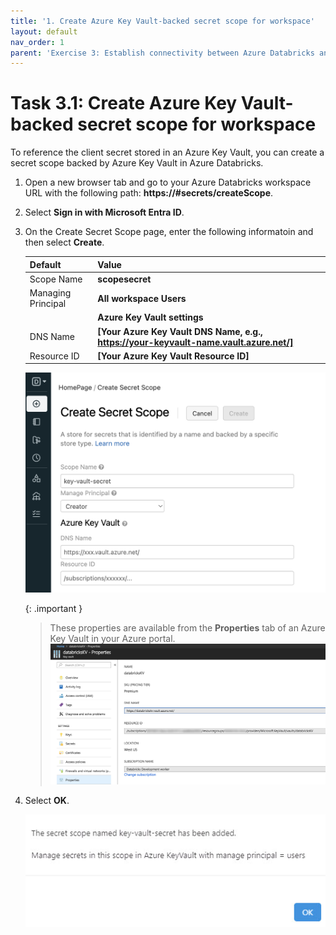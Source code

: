 ```yaml
---
title: '1. Create Azure Key Vault-backed secret scope for workspace'
layout: default
nav_order: 1
parent: 'Exercise 3: Establish connectivity between Azure Databricks and Azure Data Lake Storage (ADLS) Gen 2'
---
```


# Task 3.1: Create Azure Key Vault-backed secret scope for workspace

To reference the client secret stored in an Azure Key Vault, you can create a secret scope backed by Azure Key Vault in Azure Databricks.

1. Open a new browser tab and go to your Azure Databricks workspace URL with the following path: **https://<your-databricks-workspace-url>#secrets/createScope**.

1. Select **Sign in with Microsoft Entra ID**.    

1. On the Create Secret Scope page, enter the following informatoin and then select **Create**.

    | Default | Value |
    |:---------|:---------|
    | Scope Name   | **scopesecret**   |
    | Managing Principal   | **All workspace Users**   |
    |      | **Azure Key Vault settings**   |
    | DNS Name   | **[Your Azure Key Vault DNS Name, e.g., https://your-keyvault-name.vault.azure.net/]**   |
    | Resource ID   | **[Your Azure Key Vault Resource ID]**   |

    ![azure-kv-scope.png](../media/instructions254096/azure-kv-scope.png)

    {: .important }
    > These properties are available from the **Properties** tab of an Azure Key Vault in your Azure portal.
    > ![azure-kv.png](../media/instructions254096/azure-kv.png)

1. Select **OK**.

    ![secretConfirmed.jpg](../media/instructions254096/secretConfirmed.jpg)
